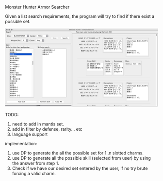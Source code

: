 Monster Hunter Armor Searcher

Given a list search requirements, the program will try to find if there exist a possible set.

![screenshot](img/img1.png)


TODO:
1. need to add in mantis set.
2. add in filter by defense, rarity... etc
3. language support

implementation:
1. use DP to generate the all the possible set for 1..n slotted charms.
2. use DP to generate all the possible skill (selected from user) by using the answer from step 1.
3. Check if we have our desired set entered by the user, if no try brute forcing a valid charm.

